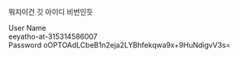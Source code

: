 뭐지이건 깃 아이디 비번인듯

User Name   
eeyatho-at-315314586007    
Password
oOPTOAdLCbeB1n2eja2LYBhfekqwa9x+9HuNdigvV3s=

